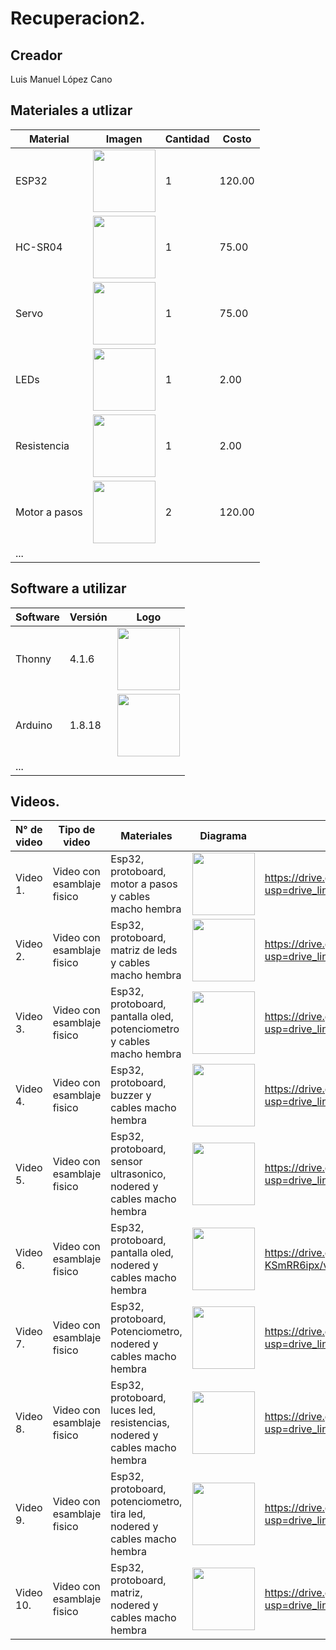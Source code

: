 # Recuperacion2.

## Creador
Luis Manuel López Cano

## Materiales a utlizar
|Material|Imagen|Cantidad|Costo|
|--|--|--|--|
|ESP32|<img src="https://m.media-amazon.com/images/I/612eALAbpgL.jpg" width="100"/>|1|120.00|
|HC-SR04|<img width="100" src="https://www.330ohms.com/cdn/shop/products/photo_A_OS-03261_SensorUltrasonico_HC-SR04_01_1200x1200.png?v=1598042103" />|1|75.00|
|Servo| <img width="100" src="https://gm0.org/es/latest/_images/hs488.jpg" />|1|75.00|"; />|1|131.00|
|LEDs|<img width="100" src="https://www.taloselectronics.com/cdn/shop/products/paquete_de_100_leds_difusos_5mm_varios_colores_mexico_jalisco_guadalajara_700x700.jpg?v=1593816653" />|1|2.00|
|Resistencia|<img width="100" src="https://http2.mlstatic.com/D_NQ_NP_903666-MLM75952546015_042024-O.webp" />|1|2.00|
|Motor a pasos|<img width="100" src="https://uelectronics.com/wp-content/uploads/2017/08/AR0130-Motor-a-pasos-28BYJ-48-V1.jpg" />|2|120.00|
|...||||

## Software a utilizar
|Software|Versión|Logo|
|--|--|--|
|Thonny|4.1.6|<img width="100" src="https://upload.wikimedia.org/wikipedia/commons/thumb/e/e2/Thonny_logo.png/220px-Thonny_logo.png" />|
|Arduino|1.8.18|<img width="100" src="https://w7.pngwing.com/pngs/387/24/png-transparent-arduino-hd-logo.png" />|
|...||

## Videos.
|N° de video|Tipo de video|Materiales|Diagrama|Enlace|
|--|--|--|--|--|
|Video 1.|Video con esamblaje fisico|Esp32, protoboard, motor a pasos y cables macho hembra|<img width="100" src="https://i.ibb.co/7CV8qwM/Captura-de-pantalla-2025-01-20-143645.png" />|https://drive.google.com/file/d/12aZ48JSgVs7JQDLGlziiVlWM6TV2KKsi/view?usp=drive_link|
|Video 2.|Video con esamblaje fisico|Esp32, protoboard, matriz de leds y cables macho hembra|<img width="100" src="https://i.postimg.cc/VNXnb23r/Captura-de-pantalla-2025-01-20-145255.png" />|https://drive.google.com/file/d/12Frl651p0-lwsPT70HNiYREbe0UnmPVQ/view?usp=drive_link|
|Video 3.|Video con esamblaje fisico|Esp32, protoboard, pantalla oled, potenciometro y cables macho hembra|<img width="100" src="https://i.postimg.cc/9F447v9m/Captura-de-pantalla-2025-01-20-145903.png" />|https://drive.google.com/file/d/129KC_Op4oeSfUINE6yGD5Wboq8nX0nuQ/view?usp=drive_link|
|Video 4.|Video con esamblaje fisico|Esp32, protoboard, buzzer y cables macho hembra|<img width="100" src="https://i.postimg.cc/Jn404gmW/Captura-de-pantalla-2025-01-20-150212.png" />|https://drive.google.com/file/d/12JoOMsviBXMZC6tJORr7NIBsOD2p84M-/view?usp=drive_link|
|Video 5.|Video con esamblaje fisico|Esp32, protoboard, sensor ultrasonico, nodered y cables macho hembra|<img width="100" src="https://i.postimg.cc/h4Yvcp5H/Captura-de-pantalla-2025-01-20-150758.png" />|https://drive.google.com/file/d/1tFftcYr57es95SMhNNfkKLswGG6QH5oq/view?usp=drive_link|
|Video 6.|Video con esamblaje fisico|Esp32, protoboard, pantalla oled, nodered y cables macho hembra|<img width="100" src="https://i.postimg.cc/zDyWCbZY/Captura-de-pantalla-2025-01-20-151049.png" />|https://drive.google.com/file/d/1ACJmo5RQ-PRNpo9ET_Wgrb-KSmRR6ipx/view?usp=drive_link|
|Video 7.|Video con esamblaje fisico|Esp32, protoboard, Potenciometro, nodered y cables macho hembra|<img width="100" src="https://i.postimg.cc/0NtMmxVN/Captura-de-pantalla-2025-01-20-151350.png" />|https://drive.google.com/file/d/1NxeSZqzvSJwRnh5fyPBCq4dqFIYm7R2P/view?usp=drive_link|
|Video 8.|Video con esamblaje fisico|Esp32, protoboard, luces led, resistencias, nodered y cables macho hembra|<img width="100" src="https://i.postimg.cc/HWMnWQ1n/Captura-de-pantalla-2025-01-20-152247.png" />|https://drive.google.com/file/d/1rh-EH68nPB_V5uFC-TojQQFxcPgt3cW6/view?usp=drive_link|
|Video 9.|Video con esamblaje fisico|Esp32, protoboard, potenciometro, tira led, nodered y cables macho hembra|<img width="100" src="https://i.postimg.cc/0NtMmxVN/Captura-de-pantalla-2025-01-20-151350.png" />|https://drive.google.com/file/d/198OiUfa1I2dbR3eVtIA1tTX6LNFMiQ5k/view?usp=drive_link|
|Video 10.|Video con esamblaje fisico|Esp32, protoboard, matriz, nodered y cables macho hembra|<img width="100" src="https://i.postimg.cc/VNXnb23r/Captura-de-pantalla-2025-01-20-145255.png" />|https://drive.google.com/file/d/1LBifoa7Lms2X-Dtk6htEvigRT8ZWCM8j/view?usp=drive_link|
